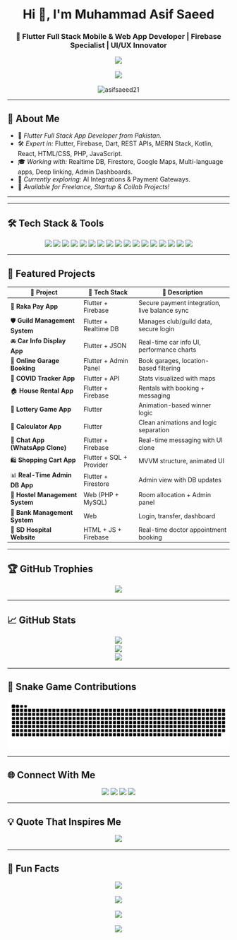 <!-- HEADER -->
<h1 align="center">Hi 🙌, I'm Muhammad Asif Saeed</h1>
<h3 align="center">📌 Flutter Full Stack Mobile & Web App Developer | Firebase Specialist | UI/UX Innovator</h3>

<p align="center">
  <img src="https://media.giphy.com/media/qgQUggAC3Pfv687qPC/giphy.gif" width="300" />
</p>

<p align="center">
  <img src="https://readme-typing-svg.demolab.com?font=Fira+Code&duration=4000&pause=1000&color=00F9FF&center=true&vCenter=true&multiline=true&width=750&height=100&lines=Crafting+Beautiful+Apps+with+Flutter;Master+of+Mobile+%2B+Web+Development;Firebase+Wizard+%7C+Dart+Lover+%7C+Google+Maps+Ninja;Let%27s+Build+Future+Ready+Apps+Together!" />
</p>

<p align="center">
  <img src="https://komarev.com/ghpvc/?username=asifsaeed21&label=Profile%20views&color=0e75b6&style=flat" alt="asifsaeed21" />
</p>

---

## 💫 About Me

- 🎯 *Flutter Full Stack App Developer from Pakistan.*
- 🛠️ *Expert in:* Flutter, Firebase, Dart, REST APIs, MERN Stack, Kotlin, React, HTML/CSS, PHP, JavaScript.
- 🎓 *Working with:* Realtime DB, Firestore, Google Maps, Multi-language apps, Deep linking, Admin Dashboards.
- 🧠 *Currently exploring:* AI Integrations & Payment Gateways.
- 🧳 *Available for Freelance, Startup & Collab Projects!*

---
---

## 🛠️ Tech Stack & Tools

<p align="center">
  <img src="https://img.shields.io/badge/Flutter-02569B?style=for-the-badge&logo=flutter&logoColor=white"/>
  <img src="https://img.shields.io/badge/Dart-0175C2?style=for-the-badge&logo=dart&logoColor=white"/>
  <img src="https://img.shields.io/badge/Firebase-FFCA28?style=for-the-badge&logo=firebase&logoColor=black"/>
  <img src="https://img.shields.io/badge/React-20232A?style=for-the-badge&logo=react&logoColor=61DAFB"/>
  <img src="https://img.shields.io/badge/Node.js-339933?style=for-the-badge&logo=nodedotjs&logoColor=white"/>
  <img src="https://img.shields.io/badge/Next.js-000000?style=for-the-badge&logo=nextdotjs&logoColor=white"/>
  <img src="https://img.shields.io/badge/MongoDB-4EA94B?style=for-the-badge&logo=mongodb&logoColor=white"/>
  <img src="https://img.shields.io/badge/MySQL-4479A1?style=for-the-badge&logo=mysql&logoColor=white"/>
  <img src="https://img.shields.io/badge/SQL-000000?style=for-the-badge&logo=sql&logoColor=white"/>
  <img src="https://img.shields.io/badge/HTML5-E34F26?style=for-the-badge&logo=html5&logoColor=white"/>
  <img src="https://img.shields.io/badge/CSS3-1572B6?style=for-the-badge&logo=css3&logoColor=white"/>
  <img src="https://img.shields.io/badge/PHP-777BB4?style=for-the-badge&logo=php&logoColor=white"/>
  <img src="https://img.shields.io/badge/JavaScript-F7DF1E?style=for-the-badge&logo=javascript&logoColor=black"/>
  <img src="https://img.shields.io/badge/Kotlin-7F52FF?style=for-the-badge&logo=kotlin&logoColor=white"/>
  <img src="https://img.shields.io/badge/C%2B%2B-00599C?style=for-the-badge&logo=c%2B%2B&logoColor=white"/>
  <img src="https://img.shields.io/badge/Java-ED8B00?style=for-the-badge&logo=openjdk&logoColor=white"/>
  <img src="https://img.shields.io/badge/Python-3776AB?style=for-the-badge&logo=python&logoColor=white"/>
</p>

---

## 🚀 Featured Projects

| 🚧 Project | 🧰 Tech Stack | 📌 Description |
|-----------|--------------|----------------|
| 💸 **Raka Pay App** | Flutter + Firebase | Secure payment integration, live balance sync |
| 🛡️ **Guild Management System** | Flutter + Realtime DB | Manages club/guild data, secure login |
| 🚘 **Car Info Display App** | Flutter + JSON | Real-time car info UI, performance charts |
| 🧰 **Online Garage Booking** | Flutter + Admin Panel | Book garages, location-based filtering |
| 🦠 **COVID Tracker App** | Flutter + API | Stats visualized with maps |
| 🏠 **House Rental App** | Flutter + Firebase | Rentals with booking + messaging |
| 🎲 **Lottery Game App** | Flutter | Animation-based winner logic |
| 🧮 **Calculator App** | Flutter | Clean animations and logic separation |
| 📱 **Chat App (WhatsApp Clone)** | Flutter + Firebase | Real-time messaging with UI clone |
| 🛍️ **Shopping Cart App** | Flutter + SQL + Provider | MVVM structure, animated UI |
| 📊 **Real-Time Admin DB App** | Flutter + Firestore | Admin view with DB updates |
| 🏨 **Hostel Management System** | Web (PHP + MySQL) | Room allocation + Admin panel |
| 🏦 **Bank Management System** | Web | Login, transfer, dashboard |
| 🏥 **SD Hospital Website** | HTML + JS + Firebase | Real-time doctor appointment booking |

---

## 🏆 GitHub Trophies

<p align="center">
  <img src="https://github-profile-trophy.vercel.app/?username=asifsaeed21&theme=radical&no-frame=true&margin-w=10" />
</p>

---

## 📈 GitHub Stats

<p align="center">
  <img src="https://github-readme-stats.vercel.app/api?username=asifsaeed21&show_icons=true&theme=radical" />
  <br/>
  <img src="https://github-readme-streak-stats.herokuapp.com/?user=asifsaeed21&theme=radical" />
  <br/>
  <img src="https://github-readme-stats.vercel.app/api/top-langs/?username=asifsaeed21&layout=compact&theme=radical" />
</p>

---

## 🐍 Snake Game Contributions

<p align="center">
  <img src="https://raw.githubusercontent.com/Platane/snk/output/github-contribution-grid-snake.svg" alt="Snake animation" />
</p>

---

## 🌐 Connect With Me

<p align="center">
  <a href="mailto:asif.saeed78650@gmail.com"><img src="https://img.shields.io/badge/Email-D14836?style=for-the-badge&logo=gmail&logoColor=white"/></a>
  <a href="https://www.linkedin.com/in/m-asif-saeed-5b077a296"><img src="https://img.shields.io/badge/LinkedIn-0A66C2?style=for-the-badge&logo=linkedin&logoColor=white"/></a>
  <a href="https://www.freelancer.com/u/asifsaeed20"><img src="https://img.shields.io/badge/Freelancer-29B2FE?style=for-the-badge&logo=freelancer&logoColor=white"/></a>
  <a href="https://www.upwork.com/freelancers/~01234db6375a29046b"><img src="https://img.shields.io/badge/Upwork-6fda44?style=for-the-badge&logo=upwork&logoColor=white"/></a>
</p>

---

## 💡 Quote That Inspires Me

<p align="center">
  <img src="https://readme-typing-svg.demolab.com?font=Fira+Code&duration=4000&pause=2000&color=4AF626&center=true&vCenter=true&width=1000&lines=The+only+way+to+do+great+work+is+to+love+what+you+do.+-+Steve+Jobs" />
</p>

---
## 🌈 Fun Facts

<p align="center">
  <img src="https://readme-typing-svg.demolab.com?font=Fira+Code&duration=4000&pause=2000&color=4AF626&center=true&vCenter=true&width=1000&lines=I+code+for+fun+and+sometimes+for+snacks!!!"/>
</p>

<p align="center">
  <img src="https://readme-typing-svg.demolab.com?font=Fira+Code&duration=4000&pause=2000&color=4AF626&center=true&vCenter=true&width=1000&lines=My+debugging+skills+are+next+level+!!!"/>
</p>

<p align="center">
  <img src="https://readme-typing-svg.demolab.com?font=Fira+Code&duration=4000&pause=2000&color=4AF626&center=true&vCenter=true&width=1000&lines=Ideas+hit+me+at+2am+more+than+emails+do!!!"/>
</p>

<p align="center">
  <img src="https://readme-typing-svg.demolab.com?font=Fira+Code&duration=4000&pause=2000&color=4AF626&center=true&vCenter=true&width=1000&lines=Coffee+is+my+launch+fuel+!!!"/>
</p>
